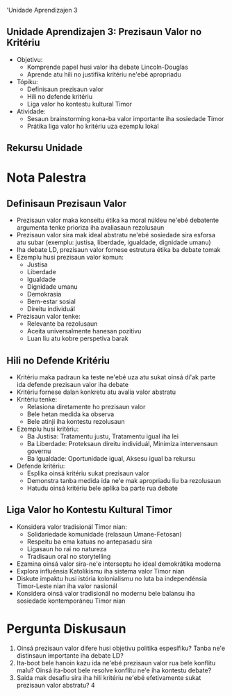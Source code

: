 'Unidade Aprendizajen 3

## Unidade Aprendizajen 3: Prezisaun Valor no Kritériu
- Objetivu:
  * Komprende papel husi valor iha debate Lincoln-Douglas
  * Aprende atu hili no justifika kritériu ne'ebé apropriadu
- Tópiku:
  * Definisaun prezisaun valor
  * Hili no defende kritériu
  * Liga valor ho kontestu kultural Timor
- Atividade:
  * Sesaun brainstorming kona-ba valor importante iha sosiedade Timor
  * Prátika liga valor ho kritériu uza ezemplu lokal

## Rekursu Unidade

# Nota Palestra

## Definisaun Prezisaun Valor

- Prezisaun valor maka konseitu étika ka moral núkleu ne'ebé debatente argumenta tenke prioriza iha avaliasaun rezolusaun
- Prezisaun valor sira mak ideal abstratu ne'ebé sosiedade sira esforsa atu subar (exemplu: justisa, liberdade, igualdade, dignidade umanu)
- Iha debate LD, prezisaun valor fornese estrutura étika ba debate tomak
- Ezemplu husi prezisaun valor komun:
  * Justisa
  * Liberdade
  * Igualdade
  * Dignidade umanu
  * Demokrasia
  * Bem-estar sosial
  * Direitu individuál
- Prezisaun valor tenke:
  * Relevante ba rezolusaun
  * Aceita universalmente hanesan pozitivu
  * Luan liu atu kobre perspetiva barak

## Hili no Defende Kritériu

- Kritériu maka padraun ka teste ne'ebé uza atu sukat oinsá di'ak parte ida defende prezisaun valor iha debate
- Kritériu fornese dalan konkretu atu avalia valor abstratu
- Kritériu tenke:
  * Relasiona diretamente ho prezisaun valor
  * Bele hetan medida ka observa
  * Bele atinji iha kontestu rezolusaun
- Ezemplu husi kritériu:
  * Ba Justisa: Tratamentu justu, Tratamentu igual iha lei
  * Ba Liberdade: Proteksaun direitu individuál, Minimiza intervensaun governu
  * Ba Igualdade: Oportunidade igual, Aksesu igual ba rekursu
- Defende kritériu:
  * Esplika oinsá kritériu sukat prezisaun valor
  * Demonstra tanba medida ida ne'e mak apropriadu liu ba rezolusaun
  * Hatudu oinsá kritériu bele aplika ba parte rua debate

## Liga Valor ho Kontestu Kultural Timor

- Konsidera valor tradisionál Timor nian:
  * Solidariedade komunidade (relasaun Umane-Fetosan)
  * Respeitu ba ema katuas no antepasadu sira
  * Ligasaun ho rai no natureza
  * Tradisaun oral no storytelling
- Ezamina oinsá valor sira-ne'e interseptu ho ideal demokrátika moderna
- Explora influénsia Katolikismu iha sistema valor Timor nian
- Diskute impaktu husi istória kolonialismu no luta ba independénsia Timor-Leste nian iha valor nasionál
- Konsidera oinsá valor tradisionál no modernu bele balansu iha sosiedade kontemporáneu Timor nian

# Pergunta Diskusaun

1. Oinsá prezisaun valor difere husi objetivu polítika espesífiku? Tanba ne'e distinsaun importante iha debate LD?
2. Ita-boot bele hanoin kazu ida ne'ebé prezisaun valor rua bele konflitu malu? Oinsá ita-boot bele resolve konflitu ne'e iha kontestu debate?
3. Saida mak desafiu sira iha hili kritériu ne'ebé efetivamente sukat prezisaun valor abstratu?
4